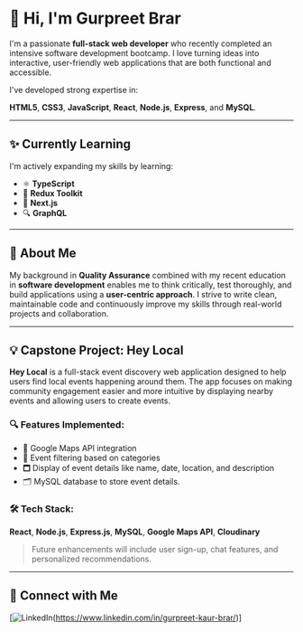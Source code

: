 # 👋 Hi, I'm Gurpreet Brar

I'm a passionate **full-stack web developer** who recently completed an intensive software development bootcamp. I love turning ideas into interactive, user-friendly web applications that are both functional and accessible.

I've developed strong expertise in:

**HTML5**, **CSS3**, **JavaScript**, **React**, **Node.js**, **Express**, and **MySQL**.

---

## ✨ Currently Learning

I'm actively expanding my skills by learning:

- ⚛️ **TypeScript**
- 🧠 **Redux Toolkit**
- 🚀 **Next.js**
- 🔍 **GraphQL**

---

## 🧐 About Me

My background in **Quality Assurance** combined with my recent education in **software development** enables me to think critically, test thoroughly, and build applications using a **user-centric approach**. I strive to write clean, maintainable code and continuously improve my skills through real-world projects and collaboration.

---

## 💡 Capstone Project: Hey Local

**Hey Local** is a full-stack event discovery web application designed to help users find local events happening around them. The app focuses on making community engagement easier and more intuitive by displaying nearby events and allowing users to create events.

### 🔍 Features Implemented:
- 📍 Google Maps API integration  
- 🔎 Event filtering based on categories  
- 🗖️ Display of event details like name, date, location, and description
- 🗂️ MySQL database to store event details.

### 🛠️ Tech Stack:
**React**, **Node.js**, **Express.js**, **MySQL**, **Google Maps API**, **Cloudinary**

> Future enhancements will include user sign-up, chat features, and personalized recommendations.


---

## 📢 Connect with Me

[![LinkedIn](https://img.shields.io/badge/LinkedIn-Connect-blue?style=flat&logo=linkedin)(https://www.linkedin.com/in/gurpreet-kaur-brar/)]





